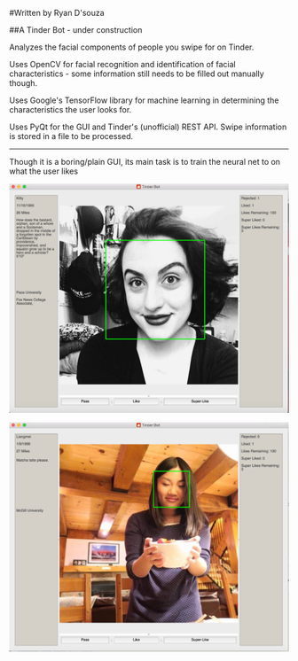 #Written by Ryan D'souza

##A Tinder Bot - under construction

Analyzes the facial components of people you swipe for on Tinder.

Uses OpenCV for facial recognition and identification of facial characteristics - some information still needs to be filled out manually though.

Uses Google's TensorFlow library for machine learning in determining the characteristics the user looks for.

Uses PyQt for the GUI and Tinder's (unofficial) REST API. Swipe information is stored in a file to be processed.


---
Though it is a boring/plain GUI, its main task is to train the neural net to on what the user likes

![Screenshot 0](https://github.com/dsouzarc/tinderAPI/blob/master/Screenshots/Screenshot_0.png)

![Screenshot 1](https://github.com/dsouzarc/tinderAPI/blob/master/Screenshots/Screenshot_1.png)
